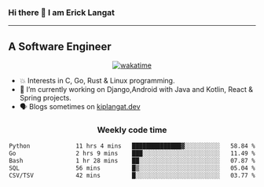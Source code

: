 ### Hi there 👋 I am Erick Langat
---
## A Software Engineer

<div align="center">
  
[![wakatime](https://wakatime.com/badge/user/55eadf42-c1c5-4930-b153-72952ac5ca5c.svg)](https://wakatime.com/@55eadf42-c1c5-4930-b153-72952ac5ca5c)

</div>

<!--
**elkiplangat/elkiplangat** is a ✨ _special_ ✨ repository because its `README.md` (this file) appears on your GitHub profile.

Here are some ideas to get you started:

- 🔭 I’m currently working on ...
- 🌱 I’m currently learning ...
- 👯 I’m looking to collaborate on ...
- 🤔 I’m looking for help with ...
- 💬 Ask me about ...
- 📫 How to reach me: ...
- 😄 Pronouns: ...
- ⚡ Fun fact: ...
-->
- 💥 Interests in C, Go, Rust & Linux programming. 
- 🔭 I’m currently working on Django,Android with Java and Kotlin, React & Spring projects.
-  🗣️ Blogs sometimes on [kiplangat.dev](https://kiplangat.dev)

<div align="center">
  <h3> Weekly code time </h3>

<!--START_SECTION:waka-->

```txt
Python             11 hrs 4 mins   ██████████████▓░░░░░░░░░░   58.84 %
Go                 2 hrs 9 mins    ███░░░░░░░░░░░░░░░░░░░░░░   11.49 %
Bash               1 hr 28 mins    ██░░░░░░░░░░░░░░░░░░░░░░░   07.87 %
SQL                56 mins         █▒░░░░░░░░░░░░░░░░░░░░░░░   05.04 %
CSV/TSV            42 mins         █░░░░░░░░░░░░░░░░░░░░░░░░   03.77 %
```

<!--END_SECTION:waka-->

</div>
